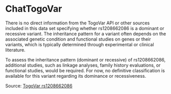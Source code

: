 # ChatTogoVar

There is no direct information from the TogoVar API or other sources included in this data set specifying whether rs1208662086 is a dominant or recessive variant. The inheritance pattern for a variant often depends on the associated genetic condition and functional studies on genes or their variants, which is typically determined through experimental or clinical literature.

To assess the inheritance pattern (dominant or recessive) of rs1208662086, additional studies, such as linkage analyses, family history evaluations, or functional studies, would be required. For now, no definitive classification is available for this variant regarding its dominance or recessiveness.

Source: [TogoVar rs1208662086](https://identifiers.org/dbsnp/rs1208662086)